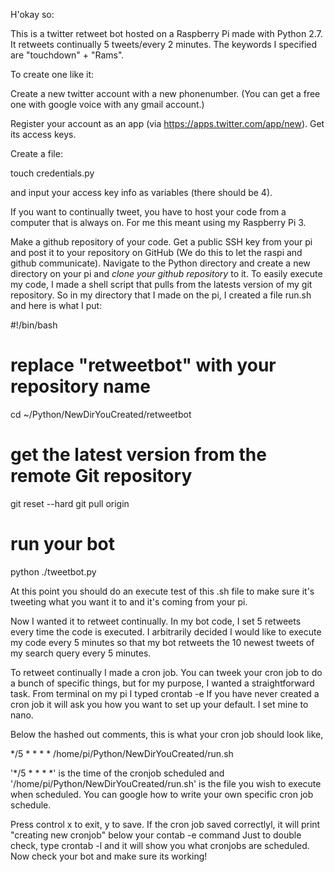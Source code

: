 H'okay so:

This is a twitter retweet bot hosted on a Raspberry Pi made with Python 2.7. It retweets continually 5 tweets/every 2 minutes. The keywords I specified are "touchdown" + "Rams".


To create one like it:

Create a new twitter account with a new phonenumber. (You can get a free one with google voice with any gmail account.)

Register your account as an app (via https://apps.twitter.com/app/new).
Get its access keys.

Create a file: 

touch credentials.py 

and input your access key info as variables (there should be 4).

If you want to continually tweet, you have to host your code from a computer that is always on. 
For me this meant using my Raspberry Pi 3.

Make a github repository of your code.
Get a public SSH key from your pi and post it to your repository on GitHub (We do this to let the raspi and github communicate).
Navigate to the Python directory and create a new directory on your pi and *clone your github repository* to it.
To easily execute my code, I made a shell script that pulls from the latests version of my git repository. So in my directory that I made on the pi, I created a file run.sh and here is what I put:

   #!/bin/bash

  # replace "retweetbot" with your repository name
  cd ~/Python/NewDirYouCreated/retweetbot

  # get the latest version from the remote Git repository
  git reset --hard
  git pull origin

  # run your bot
  python ./tweetbot.py
  
At this point you should do an execute test of this .sh file to make sure it's tweeting what you want it to and it's coming from your pi.
  
Now I wanted it to retweet continually. In my bot code, I set 5 retweets every time the code is executed.
I arbitrarily decided I would like to execute my code every 5 minutes so that my bot retweets the 10 newest tweets of my search query every 5 minutes.
  
To retweet continually I made a cron job. You can tweek your cron job to do a bunch of specific things, but for my purpose, I wanted a straightforward task.
From terminal on my pi I typed crontab -e
If you have never created a cron job it will ask you how you want to set up your default. I set mine to nano.
  
Below the hashed out comments, this is what your cron job should look like,
  
  */5 * * * * /home/pi/Python/NewDirYouCreated/run.sh
  
'*/5 * * * *' is the time of the cronjob scheduled and '/home/pi/Python/NewDirYouCreated/run.sh' is the file you wish to execute when scheduled. You can google how to write your own specific cron job schedule.
  
Press control x to exit, y to save.
If the cron job saved correctlyl, it will print "creating new cronjob" below your contab -e command 
Just to double check, type crontab -l and it will show you what cronjobs are scheduled. 
Now check your bot and make sure its working!
 
 

